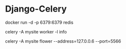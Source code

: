 # Django-Celery


docker run -d -p 6379:6379 redis

celery -A mysite worker -l info

celery -A mysite flower  --address=127.0.0.6 --port=5566

